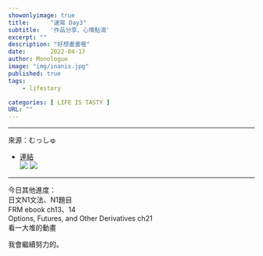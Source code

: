```yaml
---
showonlyimage: true
title:      "速寫 Day3"
subtitle:   '作品分享、心情點滴'
excerpt: ""
description: "好想畫畫喔"
date:       2022-04-17
author: Monologue    
image: "img/inanis.jpg"
published: true 
tags:
    - lifestory

categories: [ LIFE IS TASTY ]
URL: ""
---
```

***
來源：むっしゅ  
* [連結](https://twitter.com/omu001)  
![](/blog/sketch/d3-1.jpg)
![](/blog/sketch/d3-2.jpg)
***
今日其他進度：  
日文N1文法、N1題目  
FRM ebook ch13、14  
Options, Futures, and Other Derivatives ch21  
看一大堆的動畫  
  
我會繼續努力的。
<!--more-->
